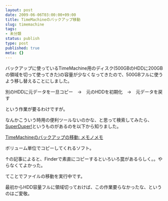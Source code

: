 ```yaml
---
layout: post
date: 2009-06-06T03:00:00+09:00
title: TimeMachineのバックアップ移動
slug: timemachine
tags:
- 未分類
status: publish
type: post
published: true
meta: {}
---
```

バックアップに使っているTimeMachine用のディスク(500GBのHDDに200GBの領域を切って使ってきた)の容量が少なくなってきたので、500GBフルに使うよう移し替えることにしました。

別のHDDに元データを一旦コピー　→　元のHDDを初期化　→　元データを戻す

という作業が要るわけですが。

なんかこういう時用の便利ツールないのかな、と思って検索してみたら、<a href="http://www.shirt-pocket.com/SuperDuper/SuperDuperDescription.html">SuperDuper!</a>というものがあるのを以下から知りました。

<a href="http://memo-no-memo.cocolog-nifty.com/blog/2009/04/timemachine-e21.html">TimeMachineのバックアップの移動: メモノメモ</a>

ボリューム単位でコピーしてくれるソフト。

↑の記事によると、Finderで素直にコピーするといろいろ罠があるらしく。。やらなくてよかった。

てことでファイルの移動を実行中です。

最初からHDD容量フルに領域切っておけば、この作業要らなかったな、というのはご愛敬。

